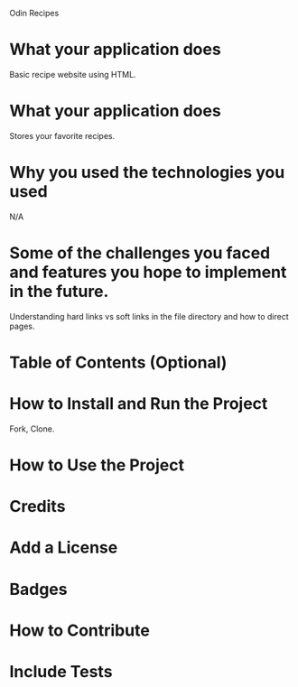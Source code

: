 Odin Recipes

# What your application does
Basic recipe website using HTML.  

# What your application does
Stores your favorite recipes.

# Why you used the technologies you used
N/A

# Some of the challenges you faced and features you hope to implement in the future.
Understanding hard links vs soft links in the file directory and how to direct pages.

# Table of Contents (Optional)

# How to Install and Run the Project
Fork, Clone. 

# How to Use the Project

# Credits

# Add a License
# Badges

# How to Contribute

# Include Tests